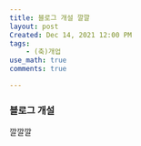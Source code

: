 ```yaml
---
title: 블로그 개설 깔깔
layout: post
Created: Dec 14, 2021 12:00 PM
tags:
    - (축)개업
use_math: true
comments: true

---
```


### 블로그 개설
깔깔깔